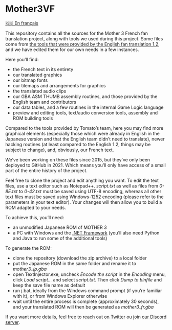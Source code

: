 # Mother3VF

[🇬🇧 En français](README.md)

This repository contains all the sources for the Mother 3 French fan translation project, along with tools we used during this project. Some files come from [the tools that were provided by the English fan translation 1.2](http://mother3.fobby.net/tools), and we have edited them for our own needs in a few instances.

Here you’ll find:
* the French text in its entirety
* our translated graphics
* our bitmap fonts
* our tilemaps and arrangements for graphics
* the translated audio clips
* our GBA ASM THUMB assembly routines, and those provided by the English team and contributors
* our data tables, and a few routines in the internal Game Logic language
* preview and editing tools, text/audio conversion tools, assembly and ROM building tools

Compared to the tools provided by Tomato’s team, here you may find more graphical elements (especially those which were already in English in the Japanese version and that the English team didn’t need to translate), newer hacking routines (at least compared to the English 1.2, things may be subject to change), and, obviously, our French text.

We’ve been working on these files since 2015, but they’ve only been deployed to GitHub in 2021. Which means you’ll only have access of a small part of the entire history of the project.

Feel free to clone the project and edit anything you want. To edit the text files, use a text editor such as Notepad++. *script.txt* as well as files from *0-8E.txt* to *0-42.txt* must be saved using UTF-8 encoding, whereas all other text files must be saved using Windows-1252 encoding (please refer to the parameters in your text editor).
Your changes will then allow you to build a ROM adapted to your needs.

To achieve this, you’ll need:
* an unmodified Japanese ROM of MOTHER 3
* a PC with Windows and the [.NET Framework](https://docs.microsoft.com/fr-fr/dotnet/framework/install/on-windows-10) (you’ll also need Python and Java to run some of the additional tools)

To generate the ROM:
* clone the repository (download the zip archive) to a local folder
* put the Japanese ROM in the same folder and rename it to *mother3_jp.gba*
* open TextInjector.exe, uncheck *Encode the script* in the *Encoding* menu, click *Load script…* and select *script.txt*. Then click *Dump to binfile* and keep the save file name as default
* run j.bat, ideally from the Windows command prompt (if you’re familiar with it), or from Windows Explorer otherwise
* wait until the entire process is complete (approximately 30 seconds), and your translated ROM will then be generated as *mother3_fr.gba*

If you want more details, feel free to reach out [on Twitter](https://twitter.com/jumpmanfr) ou join [our Discord server](http://mother3vf.free.fr/discord).

